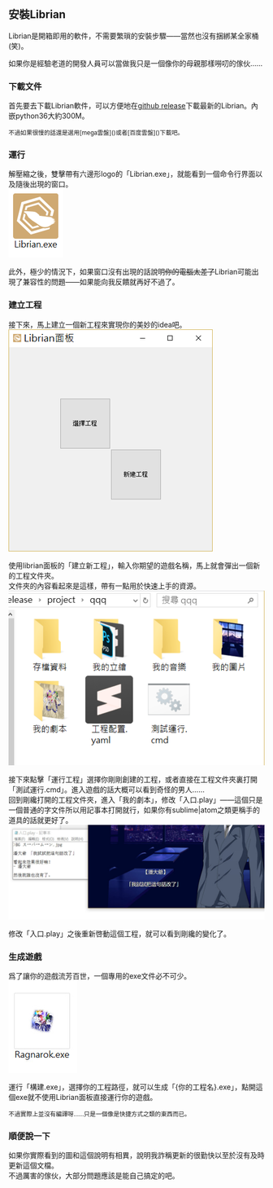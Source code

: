 ## 安裝Librian

Librian是開箱即用的軟件，不需要繁瑣的安裝步驟——當然也沒有捆綁某全家桶(笑)。

如果你是經驗老道的開發人員可以當做我只是一個像你的母親那樣嘮叨的傢伙……

### 下載文件

首先要去下載Librian軟件，可以方便地在[github release](https://rimochan.github.io/Librian_doc)下載最新的Librian。內嵌python36大約300M。

<small>
不過如果很慢的話還是選用[mega雲盤]()或者[百度雲盤]()下載吧。
</small>

### 運行

解壓縮之後，雙擊帶有六邊形logo的「Librian.exe」，就能看到一個命令行界面以及隨後出現的窗口。   
![](Librian.png)

此外，極少的情況下，如果窗口沒有出現的話說明<del>你的電腦太差了</del>Librian可能出現了兼容性的問題——如果能向我反饋就再好不過了。

### 建立工程

接下來，馬上建立一個新工程來實現你的美妙的idea吧。   
![](Librian面板.png)

使用librian面板的「建立新工程」，輸入你期望的遊戲名稱，馬上就會彈出一個新的工程文件夾。   
文件夾的內容看起來是這樣，帶有一點用於快速上手的資源。   
![](文件夾內容.png)

接下來點擊「運行工程」選擇你剛剛創建的工程，或者直接在工程文件夾裏打開「測試運行.cmd」。進入遊戲的話大概可以看到奇怪的男人……   
回到剛纔打開的工程文件夾，進入「我的劇本」，修改「入口.play」——這個只是一個普通的字文件所以用記事本打開就行，如果你有sublime|atom之類更稱手的道具的話就更好了。   
![](改.jpg)

修改「入口.play」之後重新啓動這個工程，就可以看到剛纔的變化了。

### 生成遊戲

爲了讓你的遊戲流芳百世，一個專用的exe文件必不可少。   
![](R.jpg)

運行「構建.exe」，選擇你的工程路徑，就可以生成「{你的工程名}.exe」，點開這個exe就不使用Librian面板直接運行你的遊戲。

<small>
不過實際上並沒有編譯呀……只是一個像是快捷方式之類的東西而已。
</small>

### 順便說一下

如果你實際看到的圖和這個說明有相異，說明我詐稱更新的很勤快以至於沒有及時更新這個文檔。   
不過厲害的傢伙，大部分問題應該是能自己搞定的吧。